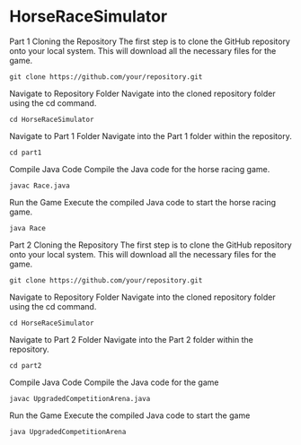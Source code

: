 # HorseRaceSimulator
Part 1
Cloning the Repository
The first step is to clone the GitHub repository onto your local system. This will download all the necessary files for the game.


```
git clone https://github.com/your/repository.git
```

Navigate to Repository Folder
Navigate into the cloned repository folder using the cd command.

```
cd HorseRaceSimulator
```

Navigate to Part 1 Folder
Navigate into the Part 1 folder within the repository.


```
cd part1
```
Compile Java Code
Compile the Java code for the horse racing game.

```
javac Race.java
```
Run the Game
Execute the compiled Java code to start the horse racing game.

```
java Race
```


Part 2
Cloning the Repository
The first step is to clone the GitHub repository onto your local system. This will download all the necessary files for the game.
```
git clone https://github.com/your/repository.git
```

Navigate to Repository Folder
Navigate into the cloned repository folder using the cd command.

```
cd HorseRaceSimulator
```




Navigate to Part 2 Folder
Navigate into the Part 2 folder within the repository.

```
cd part2
```

Compile Java Code
Compile the Java code for the game

```
javac UpgradedCompetitionArena.java
```

Run the Game
Execute the compiled Java code to start the game


```
java UpgradedCompetitionArena
```
